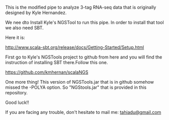 This is the modified pipe to analyze 3-tag RNA-seq data that is originally designed by Kyle Hernandez.

We nee dto Install Kyle's NGSTool to run this pipe. In order to install that tool we also need SBT.

Here it is:

http://www.scala-sbt.org/release/docs/Getting-Started/Setup.html

First go to Kyle's NGSTools project to github from here and you will find the instruction of installing SBT there.Follow this one. 

https://github.com/kmhernan/scalaNGS

One more thing! This version of NGSTools.jar that is in github somehow missed the -POLYA option. So "NGStools.jar" that is provided in this repository.

Good luck!!

If you are facing any trouble, don't hesitate to mail me: tahiadu@gmail.com

